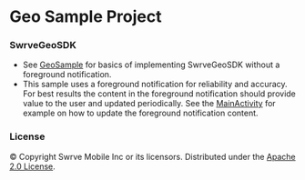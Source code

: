 # Geo Sample Project
 
### SwrveGeoSDK
* See [GeoSample](../GeoSample/) for basics of implementing SwrveGeoSDK without a foreground notification.
* This sample uses a foreground notification for reliability and accuracy. For best results the content in the foreground notification should provide value to the user and updated periodically. See the [MainActivity](app/src/main/java/com/swrve/sdk/geo/sample/MainActivity.java) for example on how to update the foreground notification content.

### License
© Copyright Swrve Mobile Inc or its licensors. Distributed under the [Apache 2.0 License](LICENSE).  
